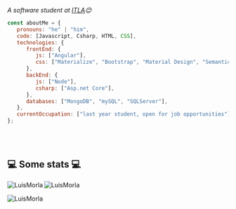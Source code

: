 

<p><em>A software student at <a href="https://hogent.be">ITLA</a>😊</br>
</em></p>


```javascript
const aboutMe = {
   pronouns: "he" | "him",
   code: [Javascript, Csharp, HTML, CSS],
   technologies: {
      frontEnd: {
         js: ["Angular"],
         css: ["Materialize", "Bootstrap", "Material Design", "Semantic UI"]
      },
      backEnd: {
         js: ["Node"],
         csharp: ["Asp.net Core"],
      },
      databases: ["MongoDB", "mySQL", "SQLServer"],
   },
   currentOccupation: ["last year student, open for job opportunities"]
};
```
</br></br>
<h2>💻 Some stats 💻</h2>
<img align="left" src="https://github-readme-stats.vercel.app/api?username=LuisMorla&show_icons=true&locale=en&theme=tokyonight" alt="LuisMorla" />
<img align="center" src="https://github-readme-streak-stats.herokuapp.com/?user=LuisMorla&&theme=tokyonight" alt="LuisMorla" />
<p><img align="left" src="https://github-readme-stats.vercel.app/api/top-langs?username=LuisMorla&show_icons=true&locale=en&layout=compact&theme=tokyonight" alt="LuisMorla" /></p>

